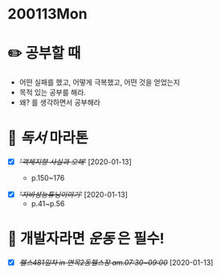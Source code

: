 # 200113Mon

# :pencil2: 공부할 때

- 어떤 실패를 했고, 어떻게 극복했고, 어떤 것을 얻었는지
- 목적 있는 공부를 해라.
- 왜? 를 생각하면서 공부해라

<!-- # 🌞 오늘의 _명언_ -->

<!-- # 📅 _어제_ 한 일 -->

<!-- - [x] ~~_*'모던웹을 위한 HTML&CSS' youtube 윤인성*_~~ [2020-01-11]

  - Do: 23강~27강 , 32~33강 완료 -->

<!-- * [x] ~~_'TIL_python-tutorial 작성'_~~ [2020-01-11]
  - 문자열, 입출력
  - [python-tutorial post](https://github.com/DevLimK1/TIL/blob/master/Python/python-tutorial.md) -->

<!-- # :memo: _TDL(To Do List)_ -->

<!-- ❌🔺❎🔼 -->

<!-- **G**:Goal(목표)<br> -->
<!-- **D**:Do(했음) -->

<!-- # 📚 _TIL(Today I Learned)_ -->

# 📖 _독서_ 마라톤

- [x] ~~_*'객체지향 사실과 오해'*_~~ [2020-01-13]

  - p.150~176

* [x] ~~_'자바성능튜닝이야기'_~~ [2020-01-13]
  - p.41~p.56

<!-- - [x] ~~_'CODE'_~~ [2020-01-11]
  - p.115~143 -->

# 💪 개발자라면 _운동_ 은 필수!

- [x] ~~_*헬스481일차 in 면목2동헬스장 am.07:30~09:00*_~~ [2020-01-13]

<!-- # :newspaper: 오늘 읽은 _it 개발, 기술 관련 기사, 블로그_ -->

<!-- # :disappointed: 오늘 _아쉬웠던 점_.. -->

<!-- # 📅 _내일_ 할 일 -->

  <!-- # 🛌 오늘 하루 _마무리_ 하며.. -->
